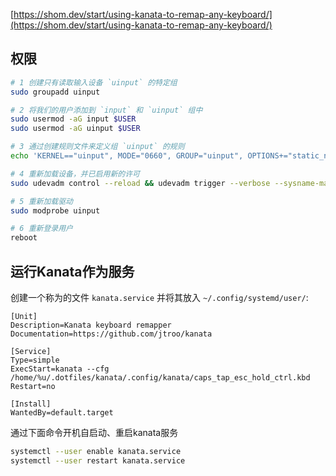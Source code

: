 [https://shom.dev/start/using-kanata-to-remap-any-keyboard/](https://shom.dev/start/using-kanata-to-remap-any-keyboard/) 

## 权限

```bash
# 1 创建只有读取输入设备 `uinput` 的特定组
sudo groupadd uinput

# 2 将我们的用户添加到 `input` 和 `uinput` 组中
sudo usermod -aG input $USER
sudo usermod -aG uinput $USER

# 3 通过创建规则文件来定义组 `uinput` 的规则
echo 'KERNEL=="uinput", MODE="0660", GROUP="uinput", OPTIONS+="static_node=uinput"' | sudo tee /etc/udev/rules.d/99-input.rules

# 4 重新加载设备，并已启用新的许可
sudo udevadm control --reload && udevadm trigger --verbose --sysname-match=uniput

# 5 重新加载驱动
sudo modprobe uinput

# 6 重新登录用户
reboot
```

## 运行Kanata作为服务

创建一个称为的文件 `kanata.service` 并将其放入 `~/.config/systemd/user/`:

```service
[Unit]
Description=Kanata keyboard remapper
Documentation=https://github.com/jtroo/kanata

[Service]
Type=simple
ExecStart=kanata --cfg /home/%u/.dotfiles/kanata/.config/kanata/caps_tap_esc_hold_ctrl.kbd
Restart=no

[Install]
WantedBy=default.target
```

通过下面命令开机自启动、重启kanata服务

```bash
systemctl --user enable kanata.service
systemctl --user restart kanata.service

